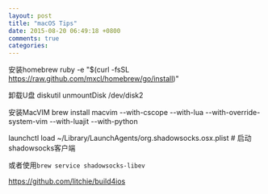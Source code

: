 ```yaml
---
layout: post
title: "macOS Tips"
date: 2015-08-20 06:49:18 +0800
comments: true
categories:
---
```

安装homebrew
ruby -e "$(curl -fsSL https://raw.github.com/mxcl/homebrew/go/install)"

卸载U盘
diskutil unmountDisk /dev/disk2

安装MacVIM
brew install macvim --with-cscope --with-lua --with-override-system-vim --with-luajit --with-python

launchctl load ~/Library/LaunchAgents/org.shadowsocks.osx.plist # 启动shadowsocks客户端

或者使用`brew service shadowsocks-libev`

https://github.com/litchie/build4ios